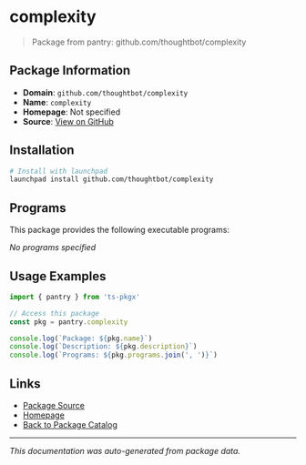 # complexity

> Package from pantry: github.com/thoughtbot/complexity

## Package Information

- **Domain**: `github.com/thoughtbot/complexity`
- **Name**: `complexity`
- **Homepage**: Not specified
- **Source**: [View on GitHub](https://github.com/pkgxdev/pantry/tree/main/projects/github.com/thoughtbot/complexity/package.yml)

## Installation

```bash
# Install with launchpad
launchpad install github.com/thoughtbot/complexity
```

## Programs

This package provides the following executable programs:

*No programs specified*

## Usage Examples

```typescript
import { pantry } from 'ts-pkgx'

// Access this package
const pkg = pantry.complexity

console.log(`Package: ${pkg.name}`)
console.log(`Description: ${pkg.description}`)
console.log(`Programs: ${pkg.programs.join(', ')}`)
```

## Links

- [Package Source](https://github.com/pkgxdev/pantry/tree/main/projects/github.com/thoughtbot/complexity/package.yml)
- [Homepage](#)
- [Back to Package Catalog](../../../package-catalog.md)

---

*This documentation was auto-generated from package data.*
